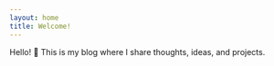 ```yaml
---
layout: home
title: Welcome!
---
```


Hello! 👋 This is my blog where I share thoughts, ideas, and projects.
